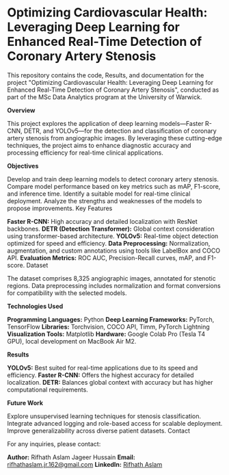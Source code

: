 # Optimizing Cardiovascular Health: Leveraging Deep Learning for Enhanced Real-Time Detection of Coronary Artery Stenosis

This repository contains the code, Results, and documentation for the project "Optimizing Cardiovascular Health: Leveraging Deep Learning for Enhanced Real-Time Detection of Coronary Artery Stenosis", conducted as part of the MSc Data Analytics program at the University of Warwick.

**Overview**

This project explores the application of deep learning models—Faster R-CNN, DETR, and YOLOv5—for the detection and classification of coronary artery stenosis from angiographic images. By leveraging these cutting-edge techniques, the project aims to enhance diagnostic accuracy and processing efficiency for real-time clinical applications.

**Objectives**

Develop and train deep learning models to detect coronary artery stenosis.
Compare model performance based on key metrics such as mAP, F1-score, and inference time.
Identify a suitable model for real-time clinical deployment.
Analyze the strengths and weaknesses of the models to propose improvements.
Key Features

**Faster R-CNN:** High accuracy and detailed localization with ResNet backbones.
**DETR (Detection Transformer):** Global context consideration using transformer-based architecture.
**YOLOv5:** Real-time object detection optimized for speed and efficiency.
**Data Preprocessing:** Normalization, augmentation, and custom annotations using tools like LabelBox and COCO API.
**Evaluation Metrics:** ROC AUC, Precision-Recall curves, mAP, and F1-score.
Dataset

The dataset comprises 8,325 angiographic images, annotated for stenotic regions. Data preprocessing includes normalization and format conversions for compatibility with the selected models.

**Technologies Used**

**Programming Languages:** Python
**Deep Learning Frameworks:** PyTorch, TensorFlow
**Libraries:** Torchvision, COCO API, Timm, PyTorch Lightning
**Visualization Tools:** Matplotlib
**Hardware:** Google Colab Pro (Tesla T4 GPU), local development on MacBook Air M2.

**Results**

**YOLOv5:** Best suited for real-time applications due to its speed and efficiency.
**Faster R-CNN:** Offers the highest accuracy for detailed localization.
**DETR:** Balances global context with accuracy but has higher computational requirements.

**Future Work**

Explore unsupervised learning techniques for stenosis classification.
Integrate advanced logging and role-based access for scalable deployment.
Improve generalizability across diverse patient datasets.
Contact

For any inquiries, please contact:

**Author:** Rifhath Aslam Jageer Hussain
**Email:** rifhathaslam.jr.162@gmail.com
**LinkedIn:** [Rifhath Aslam](https://www.linkedin.com/in/rifhath-aslam-j-791a6a21b/)
